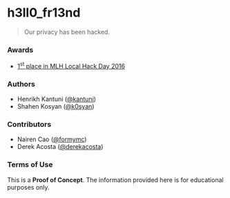 # h3ll0_fr13nd
> Our privacy has been hacked.

### Awards
- [1<sup>st</sup> place in MLH Local Hack Day 2016](https://devpost.com/software/h3ll0_fr13nd)

### Authors
- Henrikh Kantuni ([@kantuni](https://github.com/kantuni))
- Shahen Kosyan ([@k0syan](https://github.com/k0syan))

### Contributors
- Nairen Cao ([@formymc](https://github.com/formymc))
- Derek Acosta ([@derekacosta](https://github.com/derekacosta))

### Terms of Use
This is a **Proof of Concept**. The information provided here is for educational purposes only.
